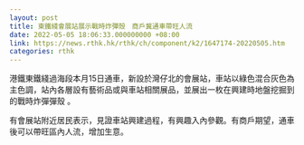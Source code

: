 ```yaml
---
layout: post
title: 東鐵綫會展站展示戰時炸彈殼　商戶冀通車帶旺人流
date: 2022-05-05 18:06:33.000000000 +08:00
link: https://news.rthk.hk/rthk/ch/component/k2/1647174-20220505.htm
categories: rthk
---
```


港鐵東鐵綫過海段本月15日通車，新設於灣仔北的會展站，車站以綠色混合灰色為主色調，站內各層設有藝術品或與車站相關展品，並展出一枚在興建時地盤挖掘到的戰時炸彈彈殼 。

有會展站附近居民表示，見證車站興建過程，有興趣入內參觀。有商戶期望，通車後可以帶旺區內人流，增加生意。
